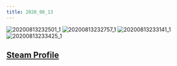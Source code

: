 ```yaml
---
title: 2020_08_13
---
```






![20200813232501_1](https://user-images.githubusercontent.com/59364300/90149796-e34a2280-ddbf-11ea-807a-cd8af4957a54.jpg)
![20200813232757_1](https://user-images.githubusercontent.com/59364300/90149808-e5ac7c80-ddbf-11ea-8d11-27615565f0e6.jpg)
![20200813233141_1](https://user-images.githubusercontent.com/59364300/90149811-e6451300-ddbf-11ea-9869-601d6506f5f7.jpg)
![20200813233425_1](https://user-images.githubusercontent.com/59364300/90149815-e7764000-ddbf-11ea-98f7-b7796c00fd11.jpg)


## [Steam Profile](https://steamcommunity.com/profiles/76561198068103153/)